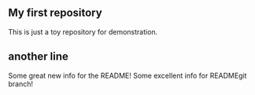 ## My first repository
This is just a toy repository for demonstration.
## another line
Some great new info for the README!
Some excellent info for READMEgit branch!
